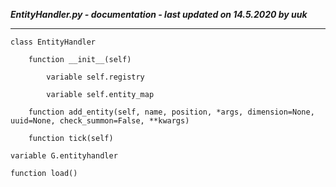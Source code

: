 ***EntityHandler.py - documentation - last updated on 14.5.2020 by uuk***
___

    class EntityHandler

        function __init__(self)

            variable self.registry

            variable self.entity_map

        function add_entity(self, name, position, *args, dimension=None, uuid=None, check_summon=False, **kwargs)

        function tick(self)

    variable G.entityhandler

    function load()